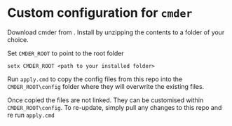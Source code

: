 # Custom configuration for `cmder`

Download cmder from [](https://cmder.app/). Install by unzipping the contents to a folder of your choice.

Set `CMDER_ROOT` to point to the root folder

```
setx CMDER_ROOT <path to your installed folder>
```

Run `apply.cmd` to copy the config files from this repo into the `CMDER_ROOT\config` folder where they will
overwrite the existing files.

Once copied the files are not linked. They can be customised within `CMDER_ROOT\config`. To re-update, simply pull any
changes to this repo and re run `apply.cmd`
